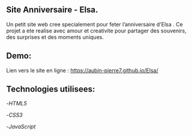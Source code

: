 ## Site Anniversaire - Elsa.

Un petit site web cree specialement pour feter l’anniversaire d'Elsa .
Ce projet a ete realise avec amour et creativite pour partager des souvenirs, des surprises et des moments uniques.



 ## Demo:
 Lien vers le site en ligne : https://aubin-pierre7.github.io/Elsa/


 ## Technologies utilisees:

-*HTML5*

-*CSS3*

-*JavaScript*
